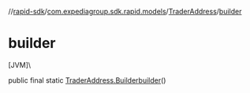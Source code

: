 //[rapid-sdk](../../../index.md)/[com.expediagroup.sdk.rapid.models](../index.md)/[TraderAddress](index.md)/[builder](builder.md)

# builder

[JVM]\

public final static [TraderAddress.Builder](-builder/index.md)[builder](builder.md)()
